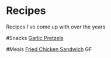 # Recipes
Recipes I've come up with over the years

#Snacks
[Garlic Pretzels](snacks/garlic_pretzels/)

#Meals
[Fried Chicken Sandwich](meals/fried_chicken_sandwich) GF